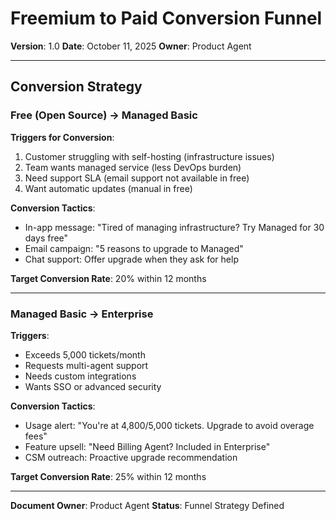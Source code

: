 # Freemium to Paid Conversion Funnel

**Version**: 1.0
**Date**: October 11, 2025
**Owner**: Product Agent

---

## Conversion Strategy

### Free (Open Source) → Managed Basic

**Triggers for Conversion**:
1. Customer struggling with self-hosting (infrastructure issues)
2. Team wants managed service (less DevOps burden)
3. Need support SLA (email support not available in free)
4. Want automatic updates (manual in free)

**Conversion Tactics**:
- In-app message: "Tired of managing infrastructure? Try Managed for 30 days free"
- Email campaign: "5 reasons to upgrade to Managed"
- Chat support: Offer upgrade when they ask for help

**Target Conversion Rate**: 20% within 12 months

---

### Managed Basic → Enterprise

**Triggers**:
- Exceeds 5,000 tickets/month
- Requests multi-agent support
- Needs custom integrations
- Wants SSO or advanced security

**Conversion Tactics**:
- Usage alert: "You're at 4,800/5,000 tickets. Upgrade to avoid overage fees"
- Feature upsell: "Need Billing Agent? Included in Enterprise"
- CSM outreach: Proactive upgrade recommendation

**Target Conversion Rate**: 25% within 12 months

---

**Document Owner**: Product Agent
**Status**: Funnel Strategy Defined

